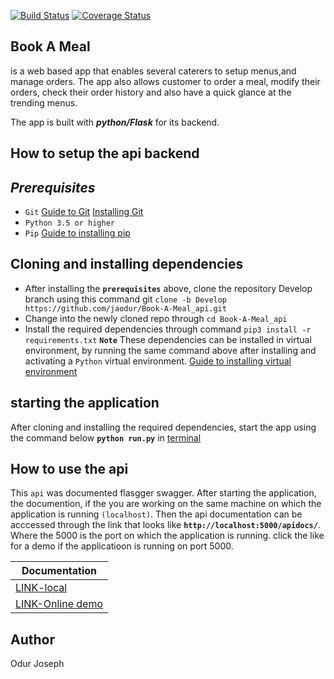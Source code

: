 [![Build Status](https://travis-ci.org/jaodur/Book-A-Meal_api.svg?branch=Develop)](https://travis-ci.org/jaodur/Book-A-Meal_api)
[![Coverage Status](https://coveralls.io/repos/github/jaodur/Book-A-Meal_api/badge.svg?branch=Develop)](https://coveralls.io/github/jaodur/Book-A-Meal_api?branch=Develop)

## __Book A Meal__ 
is a web based app that enables  several caterers to setup menus,and manage orders. The app also allows
customer to order a meal, modify their orders, check their order history and also have a quick glance at the trending
menus.

The app is built with ___python/Flask___ for its backend.

## __How to setup the api backend__

## ___Prerequisites___

* `Git` [Guide to Git](https://git-scm.com/doc) [Installing Git](https://gist.github.com/derhuerst/1b15ff4652a867391f03)
* `Python 3.5 or higher`
* `Pip` [Guide to installing pip](https://github.com/BurntSushi/nfldb/wiki/Python-&-pip-Windows-installation)


## __Cloning and installing dependencies__
* After installing the **`prerequisites`** above, clone the repository Develop branch
using this command git `clone -b Develop https://github.com/jaodur/Book-A-Meal_api.git`
* Change into the newly cloned repo through `cd Book-A-Meal_api`
* Install the required dependencies through command `pip3 install -r requirements.txt`
 **`Note`** These dependencies can be installed in virtual environment, by running the same
command above after installing and activating a `Python` virtual environment.
[Guide to installing virtual environment](https://virtualenv.pypa.io/en/stable/installation/)


## __starting the application__
After cloning and installing the required dependencies, start the app using the command
below
**`python run.py`** in [terminal](https://www.taniarascia.com/how-to-use-the-command-line-for-apple-macos-and-linux/)



##  __How to use the api__
This `api` was documented flasgger swagger.
After starting the application, the documention, if the you are working on the same machine on which
the application is running `(localhost)`. Then the api documentation can be acccessed
through the link that looks like **`http://localhost:5000/apidocs/`**. Where the 5000 is the port on
which the application is running. click the like for a demo if the applicatioon is 
running on port 5000.

Documentation  |
---       | 
[LINK-local](http://localhost:5000/apidocs/) |
[LINK-Online demo](https://book-a-meal-odur.herokuapp.com/apidocs/) |



## __Author__

Odur Joseph
